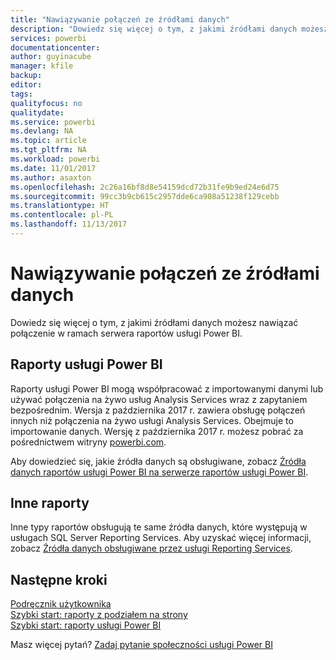 ```yaml
---
title: "Nawiązywanie połączeń ze źródłami danych"
description: "Dowiedz się więcej o tym, z jakimi źródłami danych możesz nawiązać połączenie w ramach serwera raportów usługi Power BI."
services: powerbi
documentationcenter: 
author: guyinacube
manager: kfile
backup: 
editor: 
tags: 
qualityfocus: no
qualitydate: 
ms.service: powerbi
ms.devlang: NA
ms.topic: article
ms.tgt_pltfrm: NA
ms.workload: powerbi
ms.date: 11/01/2017
ms.author: asaxton
ms.openlocfilehash: 2c26a16bf8d8e54159dcd72b31fe9b9ed24e6d75
ms.sourcegitcommit: 99cc3b9cb615c2957dde6ca908a51238f129cebb
ms.translationtype: HT
ms.contentlocale: pl-PL
ms.lasthandoff: 11/13/2017
---
```

# <a name="connecting-to-data-sources"></a>Nawiązywanie połączeń ze źródłami danych
Dowiedz się więcej o tym, z jakimi źródłami danych możesz nawiązać połączenie w ramach serwera raportów usługi Power BI.

## <a name="power-bi-reports"></a>Raporty usługi Power BI
Raporty usługi Power BI mogą współpracować z importowanymi danymi lub używać połączenia na żywo usług Analysis Services wraz z zapytaniem bezpośrednim. Wersja z października 2017 r. zawiera obsługę połączeń innych niż połączenia na żywo usługi Analysis Services. Obejmuje to importowanie danych. Wersję z października 2017 r. możesz pobrać za pośrednictwem witryny [powerbi.com](https://powerbi.microsoft.com/report-server/).

Aby dowiedzieć się, jakie źródła danych są obsługiwane, zobacz [Źródła danych raportów usługi Power BI na serwerze raportów usługi Power BI](data-sources.md).

## <a name="other-reports"></a>Inne raporty
Inne typy raportów obsługują te same źródła danych, które występują w usługach SQL Server Reporting Services. Aby uzyskać więcej informacji, zobacz [Źródła danych obsługiwane przez usługi Reporting Services](https://docs.microsoft.com/sql/reporting-services/report-data/data-sources-supported-by-reporting-services-ssrs).

## <a name="next-steps"></a>Następne kroki
[Podręcznik użytkownika](user-handbook-overview.md)  
[Szybki start: raporty z podziałem na strony](quickstart-create-paginated-report.md)  
[Szybki start: raporty usługi Power BI](quickstart-create-powerbi-report.md)

Masz więcej pytań? [Zadaj pytanie społeczności usługi Power BI](https://community.powerbi.com/)

